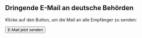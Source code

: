 <!DOCTYPE html>
<html lang="de">
<head>
<meta charset="UTF-8">
<title>Dringende E-Mail senden</title>
<script src="https://cdn.emailjs.com/sdk/3.2/email.min.js"></script>
<script>
   (function(){
       emailjs.init("DEIN_USER_ID"); // hier deine User ID von EmailJS einfügen
   })();

   function sendMail() {
       const templateParams = {
           to_email: "poststelle@auswaertiges-amt.de,johann.wadephul@bundestag.de,poststelle@bk.bund.de,info@ramallah.diplo.de,info@tel-aviv.diplo.de,elefand-hotline@auswaertiges-amt.de,Jacob.Schrot@bk.bund.de",
           subject: "Dringender Appell: Schutz deutscher Staatsbürger nach Festsetzung der Global Sumud Flotilla durch israelische Armee",
           message: `Sehr geehrte Damen und Herren,

wir wenden uns mit größter Dringlichkeit an Sie:

Der deutsche Staatsbürger Hakan Kaya wurde am 2. Oktober 2025 gegen 01:00 Uhr während einer humanitären Hilfsmission in internationalen Gewässern von israelischen Streitkräften gewaltsam festgesetzt und als Geisel genommen.

Herr Kaya war Teil der Global Sumud Flotilla, einer friedlichen, zivilgesellschaftlichen und völkerrechtlich legalen Mission, deren Ziel es ist, humanitäre Hilfsgüter nach Gaza zu bringen und einen humanitären Korridor zu schaffen.

Die Bundesregierung ist verpflichtet, das Leben, die Freiheit und die Würde deutscher Staatsbürger:innen auch im Ausland zu schützen.

Mit Nachdruck und hochachtungsvoll,
Name Nachname`
       };

       emailjs.send("DEIN_SERVICE_ID","DEIN_TEMPLATE_ID", templateParams)
       .then(function(response){
           alert("E-Mail wurde erfolgreich versendet!");
       }, function(error){
           alert("Fehler beim Senden: " + JSON.stringify(error));
       });
   }
</script>
</head>
<body>
<h2>Dringende E-Mail an deutsche Behörden</h2>
<p>Klicke auf den Button, um die Mail an alle Empfänger zu senden:</p>
<button onclick="sendMail()">E-Mail jetzt senden</button>
</body>
</html>
